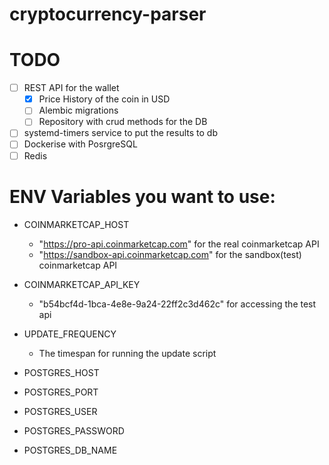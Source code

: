 # cryptocurrency-parser

# TODO 
- [ ] REST API for the wallet
  - [x] Price History of the coin in USD
  - [ ] Alembic migrations
  - [ ] Repository with crud methods for the DB
- [ ] systemd-timers service to put the results to db
- [ ] Dockerise with PosrgreSQL
- [ ] Redis 

# ENV Variables you want to use:
- COINMARKETCAP_HOST
  - "https://pro-api.coinmarketcap.com" for the real coinmarketcap API 
  - "https://sandbox-api.coinmarketcap.com" for the sandbox(test) coinmarketcap API
  
- COINMARKETCAP_API_KEY
  - "b54bcf4d-1bca-4e8e-9a24-22ff2c3d462c" for accessing the test api
- UPDATE_FREQUENCY
  - The timespan for running the update script
- POSTGRES_HOST
- POSTGRES_PORT
- POSTGRES_USER
- POSTGRES_PASSWORD
- POSTGRES_DB_NAME
